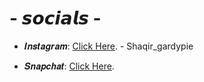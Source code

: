 # - 𝙨𝙤𝙘𝙞𝙖𝙡𝙨 - 
+ 𝑰𝒏𝒔𝒕𝒂𝒈𝒓𝒂𝒎: [Click Here](https://www.instagram.com/shaqir_gardypie/). - Shaqir_gardypie 

+ 𝑺𝒏𝒂𝒑𝒄𝒉𝒂𝒕: [Click Here](https://www.instagram.com/shaqir_gardypie/).
